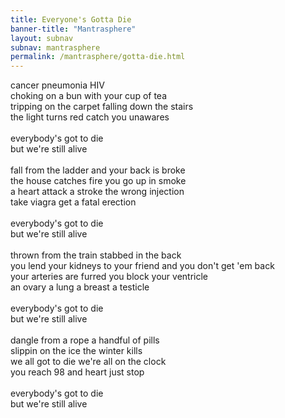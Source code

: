 ```yaml
---              
title: Everyone's Gotta Die  
banner-title: "Mantrasphere" 
layout: subnav
subnav: mantrasphere
permalink: /mantrasphere/gotta-die.html
---              
```

      
cancer pneumonia HIV  
choking on a bun with your cup of tea  
tripping on the carpet falling down the stairs  
the light turns red catch you unawares  
   
everybody's got to die  
but we're still alive  
   
fall from the ladder and your back is broke  
the house catches fire you go up in smoke  
a heart attack a stroke the wrong injection  
take viagra get a fatal erection  
   
everybody's got to die  
but we're still alive  
   
thrown from the train stabbed in the back  
you lend your kidneys to your friend and you don't get 'em back  
your arteries are furred you block your ventricle  
an ovary a lung a breast a testicle  
   
everybody's got to die  
but we're still alive  
   
dangle from a rope a handful of pills  
slippin on the ice the winter kills  
we all got to die we're all on the clock  
you reach 98 and heart just stop  
   
everybody's got to die  
but we're still alive  
